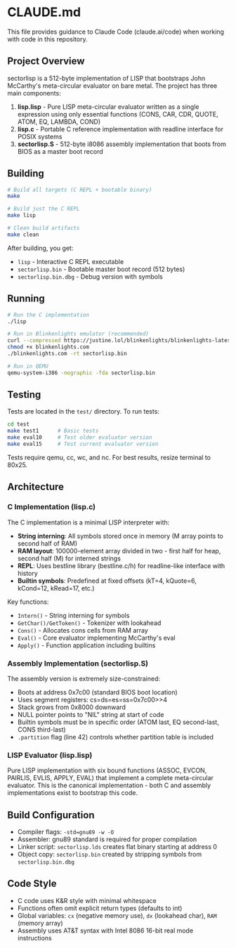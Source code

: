 # CLAUDE.md

This file provides guidance to Claude Code (claude.ai/code) when working with code in this repository.

## Project Overview

sectorlisp is a 512-byte implementation of LISP that bootstraps John McCarthy's meta-circular evaluator on bare metal. The project has three main components:

1. **lisp.lisp** - Pure LISP meta-circular evaluator written as a single expression using only essential functions (CONS, CAR, CDR, QUOTE, ATOM, EQ, LAMBDA, COND)
2. **lisp.c** - Portable C reference implementation with readline interface for POSIX systems
3. **sectorlisp.S** - 512-byte i8086 assembly implementation that boots from BIOS as a master boot record

## Building

```sh
# Build all targets (C REPL + bootable binary)
make

# Build just the C REPL
make lisp

# Clean build artifacts
make clean
```

After building, you get:
- `lisp` - Interactive C REPL executable
- `sectorlisp.bin` - Bootable master boot record (512 bytes)
- `sectorlisp.bin.dbg` - Debug version with symbols

## Running

```sh
# Run the C implementation
./lisp

# Run in Blinkenlights emulator (recommended)
curl --compressed https://justine.lol/blinkenlights/blinkenlights-latest.com >blinkenlights.com
chmod +x blinkenlights.com
./blinkenlights.com -rt sectorlisp.bin

# Run in QEMU
qemu-system-i386 -nographic -fda sectorlisp.bin
```

## Testing

Tests are located in the `test/` directory. To run tests:

```sh
cd test
make test1      # Basic tests
make eval10     # Test older evaluator version
make eval15     # Test current evaluator version
```

Tests require qemu, cc, wc, and nc. For best results, resize terminal to 80x25.

## Architecture

### C Implementation (lisp.c)

The C implementation is a minimal LISP interpreter with:
- **String interning**: All symbols stored once in memory (M array points to second half of RAM)
- **RAM layout**: 100000-element array divided in two - first half for heap, second half (M) for interned strings
- **REPL**: Uses bestline library (bestline.c/h) for readline-like interface with history
- **Builtin symbols**: Predefined at fixed offsets (kT=4, kQuote=6, kCond=12, kRead=17, etc.)

Key functions:
- `Intern()` - String interning for symbols
- `GetChar()/GetToken()` - Tokenizer with lookahead
- `Cons()` - Allocates cons cells from RAM array
- `Eval()` - Core evaluator implementing McCarthy's eval
- `Apply()` - Function application including builtins

### Assembly Implementation (sectorlisp.S)

The assembly version is extremely size-constrained:
- Boots at address 0x7c00 (standard BIOS boot location)
- Uses segment registers: cs=ds=es=ss=0x7c00>>4
- Stack grows from 0x8000 downward
- NULL pointer points to "NIL" string at start of code
- Builtin symbols must be in specific order (ATOM last, EQ second-last, CONS third-last)
- `.partition` flag (line 42) controls whether partition table is included

### LISP Evaluator (lisp.lisp)

Pure LISP implementation with six bound functions (ASSOC, EVCON, PAIRLIS, EVLIS, APPLY, EVAL) that implement a complete meta-circular evaluator. This is the canonical implementation - both C and assembly implementations exist to bootstrap this code.

## Build Configuration

- Compiler flags: `-std=gnu89 -w -O`
- Assembler: gnu89 standard is required for proper compilation
- Linker script: `sectorlisp.lds` creates flat binary starting at address 0
- Object copy: `sectorlisp.bin` created by stripping symbols from `sectorlisp.bin.dbg`

## Code Style

- C code uses K&R style with minimal whitespace
- Functions often omit explicit return types (defaults to int)
- Global variables: `cx` (negative memory use), `dx` (lookahead char), `RAM` (memory array)
- Assembly uses AT&T syntax with Intel 8086 16-bit real mode instructions
